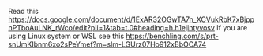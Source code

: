 Read this https://docs.google.com/document/d/1ExAR32OGwTA7n_XCVukRbK7xBjppnPTboAuLNK_rWco/edit?pli=1&tab=t.0#heading=h.h1ejintyvosv
If you are using Linux system or WSL see this https://benchling.com/s/prt-snUmKIbnm6xo2sPeYmef?m=slm-LGUrz07Ho912xBbOCA74
